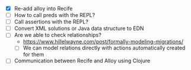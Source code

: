 - [x] Re-add alloy into Recife
- [ ] How to call preds with the REPL?
- [ ] Call assertions with the REPL?
- [ ] Convert XML solutions or Java data structure to EDN
- [ ] Are we able to check relationships?
  - https://www.hillelwayne.com/post/formally-modeling-migrations/
  - [ ] We can model relations directly with actions automatically created for them
- [ ] Communication between Recife and Alloy using Clojure
